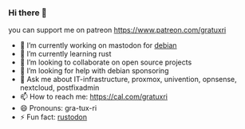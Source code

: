 ### Hi there 👋
you can support me on patreon https://www.patreon.com/gratuxri
<!--
**gratuxri/gratuxri** is a ✨ _special_ ✨ repository because its `README.md` (this file) appears on your GitHub profile.

Here are some ideas to get you started:
-->
- 🔭 I’m currently working on mastodon for [debian](https://bugs.debian.org/cgi-bin/bugreport.cgi?bug=859741)
- 🌱 I’m currently learning rust
- 👯 I’m looking to collaborate on open source projects
- 🤔 I’m looking for help with debian sponsoring
- 💬 Ask me about IT-infrastructure, proxmox, univention, opnsense, nextcloud, postfixadmin
- 📫 How to reach me: https://cal.com/gratuxri
- 😄 Pronouns: gra-tux-ri
- ⚡ Fun fact: [rustodon](https://github.com/rustodon/rustodon)
